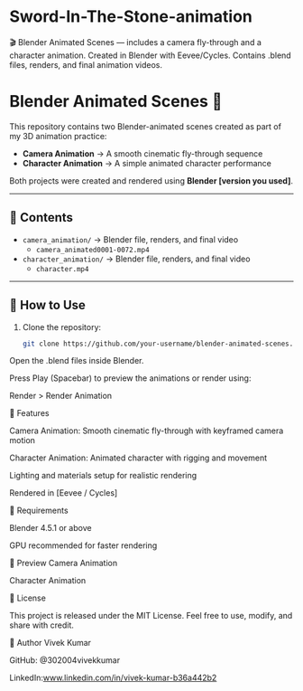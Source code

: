 # Sword-In-The-Stone-animation
🎬 Blender Animated Scenes — includes a camera fly-through and a character animation. Created in Blender with Eevee/Cycles. Contains .blend files, renders, and final animation videos.

# Blender Animated Scenes 🎥

This repository contains two Blender-animated scenes created as part of my 3D animation practice:  
- **Camera Animation** → A smooth cinematic fly-through sequence  
- **Character Animation** → A simple animated character performance  

Both projects were created and rendered using **Blender [version you used]**.

---

## 📂 Contents
- `camera_animation/` → Blender file, renders, and final video  
  - `camera_animated0001-0072.mp4`  
- `character_animation/` → Blender file, renders, and final video  
  - `character.mp4`  

---

## 🚀 How to Use
1. Clone the repository:
   ```bash
   git clone https://github.com/your-username/blender-animated-scenes.git
Open the .blend files inside Blender.

Press Play (Spacebar) to preview the animations or render using:

Render > Render Animation

🎨 Features

Camera Animation: Smooth cinematic fly-through with keyframed camera motion

Character Animation: Animated character with rigging and movement

Lighting and materials setup for realistic rendering

Rendered in [Eevee / Cycles]

🔧 Requirements

Blender 4.5.1 or above

GPU recommended for faster rendering

📸 Preview
Camera Animation

Character Animation

📜 License

This project is released under the MIT License.
Feel free to use, modify, and share with credit.

👤 Author
 Vivek Kumar

GitHub: @302004vivekkumar

LinkedIn:www.linkedin.com/in/vivek-kumar-b36a442b2
